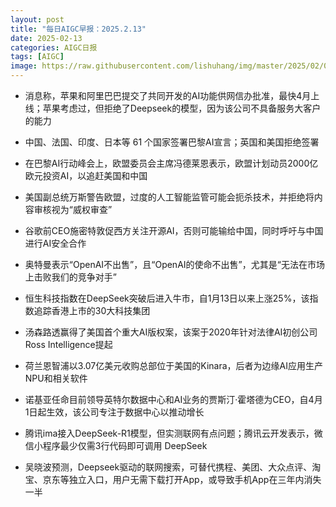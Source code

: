 ```yaml
---
layout: post
title: "每日AIGC早报：2025.2.13"
date: 2025-02-13
categories: AIGC日报
tags: [AIGC]
image: https://raw.githubusercontent.com/lishuhang/img/master/2025/02/0213-d.jpg
---
```


- 消息称，苹果和阿里巴巴提交了共同开发的AI功能供网信办批准，最快4月上线；苹果考虑过，但拒绝了Deepseek的模型，因为该公司不具备服务大客户的能力

- 中国、法国、印度、日本等 61 个国家签署巴黎AI宣言；英国和美国拒绝签署

- 在巴黎AI行动峰会上，欧盟委员会主席冯德莱恩表示，欧盟计划动员2000亿欧元投资AI，以追赶美国和中国

- 美国副总统万斯警告欧盟，过度的人工智能监管可能会扼杀技术，并拒绝将内容审核视为“威权审查”

- 谷歌前CEO施密特敦促西方关注开源AI，否则可能输给中国，同时呼吁与中国进行AI安全合作

- 奥特曼表示“OpenAI不出售”，且“OpenAI的使命不出售”，尤其是“无法在市场上击败我们的竞争对手”

- 恒生科技指数在DeepSeek突破后进入牛市，自1月13日以来上涨25%，该指数追踪香港上市的30大科技集团

- 汤森路透赢得了美国首个重大AI版权案，该案于2020年针对法律AI初创公司Ross Intelligence提起

- 荷兰恩智浦以3.07亿美元收购总部位于美国的Kinara，后者为边缘AI应用生产NPU和相关软件

- 诺基亚任命目前领导英特尔数据中心和AI业务的贾斯汀·霍塔德为CEO，自4月1日起生效，该公司专注于数据中心以推动增长

- 腾讯ima接入DeepSeek-R1模型，但实测联网有点问题；腾讯云开发表示，微信小程序最少仅需3行代码即可调用 DeepSeek

- 吴晓波预测，Deepseek驱动的联网搜索，可替代携程、美团、大众点评、淘宝、京东等独立入口，用户无需下载打开App，或导致手机App在三年内消失一半